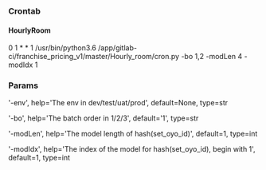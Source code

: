 ### Crontab
#### HourlyRoom

0 1 * * 1 /usr/bin/python3.6 /app/gitlab-ci/franchise_pricing_v1/master/Hourly_room/cron.py -bo 1,2 -modLen 4 -modIdx 1

### Params
'-env', help='The env in dev/test/uat/prod', default=None, type=str

'-bo', help='The batch order in 1/2/3', default='1', type=str

'-modLen', help='The model length of hash(set_oyo_id)',  default=1, type=int

'-modIdx', help='The index of the model for hash(set_oyo_id), begin with 1',  default=1, type=int
